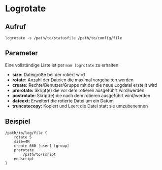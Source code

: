 # Logrotate

## Aufruf
```
logrotate -s /path/to/statusfile /path/to/config/file
```

## Parameter
Eine vollständige Liste ist per ``man logrotate`` zu erhalten:
 * **size:** Dateigröße bei der rotiert wird  
 * **rotate:** Anzahl der Dateien die maximal vorgehalten werden
 * **create:** Rechte/Benutzer/Gruppe mit der die neue Logdatei erstellt wird
 * **prerotate:** Skript(e) die vor dem rotieren ausgeführt wird/werden
 * **postrotate:** Skript(e) die nach dem rotieren ausgeführt wird/werden
 * **dateext:** Erweitert die rotierte Datei um ein Datum
 * **truncatecopy:** Kopiert und Leert die Datei statt sie umzubenennen

## Beispiel
```
/path/to/log/file {
	rotate 5
	size=4M
	create 660 [user] [group]
	prerotate
		/path/to/script
	endscript
}
```
